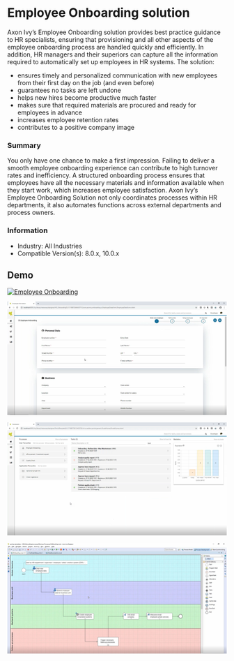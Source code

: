 # Employee Onboarding solution
Axon Ivy’s Employee Onboarding solution provides best practice guidance to HR
specialists, ensuring that provisioning and all other aspects of the employee
onboarding process are handled quickly and efficiently. In addition, HR managers
and their superiors can capture all the information required to automatically
set up  employees in  HR systems. The solution:

- ensures timely and personalized communication with new employees from their
  first day on the job (and even before)
- guarantees no tasks are left undone
- helps new hires become productive much faster
- makes sure that required materials are procured and ready for employees in
  advance
- increases employee retention rates
- contributes to a positive company image

### Summary
You only have one chance to make a first impression. Failing to deliver a smooth
employee onboarding experience can contribute to high turnover rates and
inefficiency. A structured onboarding process ensures that employees have all
the necessary materials and information available when they start work, which
increases employee satisfaction. Axon Ivy’s Employee Onboarding Solution not
only coordinates processes within HR departments, it also automates functions
across external departments and process owners.

### Information
-   Industry: All Industries
-   Compatible Version(s):  8.0.x, 10.0.x

## Demo

[![Employee Onboarding](https://img.youtube.com/vi/1WpfmeKhJyY/0.jpg)](https://www.youtube.com/watch?v=1WpfmeKhJyY)

![Screen 1](screen1.png "Screen 1")

![Screen 2](screen2.png "Screen 2")

![Screen 3](screen3.png "Screen 3")
